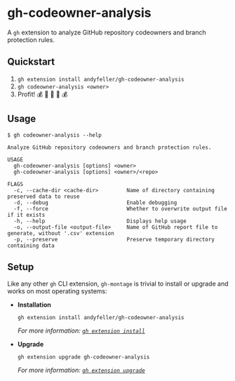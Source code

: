 # gh-codeowner-analysis

A `gh` extension to analyze GitHub repository codeowners and branch protection rules.

## Quickstart

1. `gh extension install andyfeller/gh-codeowner-analysis`
1. `gh codeowner-analysis <owner>`
1. Profit! :moneybag: :money_with_wings: :money_mouth_face: :money_with_wings: :moneybag:

## Usage

```shell
$ gh codeowner-analysis --help

Analyze GitHub repository codeowners and branch protection rules.

USAGE
  gh-codeowner-analysis [options] <owner>
  gh-codeowner-analysis [options] <owner>/<repo>

FLAGS
  -c, --cache-dir <cache-dir>         Name of directory containing preserved data to reuse
  -d, --debug                         Enable debugging
  -f, --force                         Whether to overwrite output file if it exists
  -h, --help                          Displays help usage
  -o, --output-file <output-file>     Name of GitHub report file to generate, without '.csv' extension
  -p, --preserve                      Preserve temporary directory containing data
```

## Setup

Like any other `gh` CLI extension, `gh-montage` is trivial to install or upgrade and works on most operating systems:

- **Installation**

  ```shell
  gh extension install andyfeller/gh-codeowner-analysis
  ```
  
  _For more information: [`gh extension install`](https://cli.github.com/manual/gh_extension_install)_

- **Upgrade**

  ```shell
  gh extension upgrade gh-codeowner-analysis
  ```

  _For more information: [`gh extension upgrade`](https://cli.github.com/manual/gh_extension_upgrade)_
